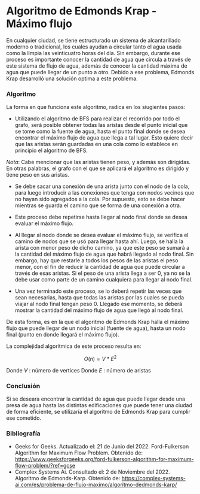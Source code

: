 # Algoritmo de Edmonds Krap - Máximo flujo

En cualquier ciudad, se tiene estructurado un sistema de alcantarillado moderno o tradicional, los cuales ayudan a circular tanto el agua usada como la limpia las veinticuatro horas del día. Sin embargo, durante ese proceso es importante conocer la cantidad de agua que circula a través de este sistema de flujo de agua, además de conocer la cantidad máxima de agua que puede llegar de un punto a otro. Debido a ese problema, Edmonds Krap desarrolló una solución optima a este problema.

### Algoritmo

La forma en que funciona este algoritmo, radica en los siugientes pasos:

* Utilizando el algoritmo de BFS para realizar el recorrido por todo el grafo, será posible obtener todas las aristas desde el punto inicial que se tome como la fuente de agua, hasta el punto final donde se desea encontrar el máximo flujo de agua que llega a tal lugar. Esto quiere decir que las aristas serán guardadas en una cola como lo establece en principio el algoritmo de BFS.

$Nota:$ Cabe mencionar que las aristas tienen peso, y además son dirigidas. En otras palabras, el grafo con el que se aplicará el algoritmo es dirigido y tiene peso en sus aristas.

* Se debe sacar una conexión de una arista junto con el nodo de la cola, para luego introducir a las conexiones que tenga con nodos vecinos que no hayan sido agregados a la cola. Por supuesto, esto se debe hacer mientras se guarda el camino que se forma de una conexión a otra.

* Este proceso debe repetirse hasta llegar al nodo final donde se desea evaluar el máximo flujo.

* Al llegar al nodo donde se desea evaluar el máximo flujo, se verifica el camino de nodos que se usó para llegar hasta ahí. Luego, se halla la arista con menor peso de dicho camino, ya que este peso se sumará a la cantidad del máximo flujo de agua que habrá llegado al nodo final. Sin embargo, hay que restarle a todos los pesos de las aristas el peso menor, con el fin de reducir la cantidad de agua que puede circular a través de esas aristas. Si el peso de una arista llega a ser $0$, ya no se la debe usar como parte de un camino cualquiera para llegar al nodo final.

* Una vez terminado este proceso, se lo deberá repetir las veces que sean necesarias, hasta que todas las aristas por las cuales se pueda viajar al nodo final tengan peso $0$. Llegado ese momento, se deberá mostrar la cantidad del máximo flujo de agua que llegó al nodo final.

De esta forma, es en la que el algoritmo de Edmonds Krap halla el máximo flujo que puede llegar de un nodo inicial (fuente de agua), hasta un nodo final (punto en donde llegará el máximo flujo).

La complejidad algorítmica de este proceso resulta en:

$$ O(n) = V*E^2 $$

Donde $V$ : número de vertices
Donde $E$ : número de aristas

### Conclusión

Si se deseara encontrar la cantidad de agua que puede llegar desde una presa de agua hasta las distintas edificaciones que puede tener una ciudad de forma eficiente, se utilizaría el algoritmo de Edmonds Krap para cumplir ese cometido.

### Bibliografía

* Geeks for Geeks. Actualizado el: 21 de Junio del 2022. Ford-Fulkerson Algorithm for Maximum Flow Problem. Obtenido de: https://www.geeksforgeeks.org/ford-fulkerson-algorithm-for-maximum-flow-problem/?ref=gcse
* Complex Systems Ai. Consultado el: 2 de Noviembre del 2022. Algoritmo de Edmonds-Karp. Obtenido de: https://complex-systems-ai.com/es/problema-de-flujo-maximo/algoritmo-dedmonds-karp/
